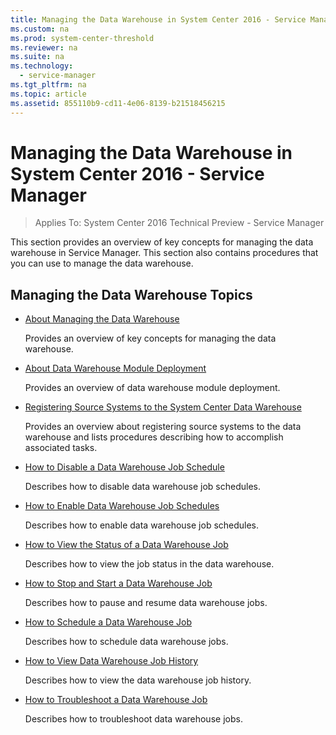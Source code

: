 ```yaml
---
title: Managing the Data Warehouse in System Center 2016 - Service Manager
ms.custom: na
ms.prod: system-center-threshold
ms.reviewer: na
ms.suite: na
ms.technology: 
  - service-manager
ms.tgt_pltfrm: na
ms.topic: article
ms.assetid: 855110b9-cd11-4e06-8139-b21518456215
---
```

# Managing the Data Warehouse in System Center 2016 - Service Manager

>Applies To: System Center 2016 Technical Preview - Service Manager

This section provides an overview of key concepts for managing the data warehouse in Service Manager. This section also contains procedures that you can use to manage the data warehouse.

## Managing the Data Warehouse Topics

-   [About Managing the Data Warehouse](About-Managing-the-Data-Warehouse.md)

    Provides an overview of key concepts for managing the data warehouse.

-   [About Data Warehouse Module Deployment](About-Data-Warehouse-Module-Deployment.md)

    Provides an overview of data warehouse module deployment.

-   [Registering Source Systems to the System Center Data Warehouse](Registering-Source-Systems-to-the-System-Center-Data-Warehouse.md)

    Provides an overview about registering source systems to the data warehouse and lists procedures describing how to accomplish associated tasks.

-   [How to Disable a Data Warehouse Job Schedule](How-to-Disable-a-Data-Warehouse-Job-Schedule.md)

    Describes how to disable data warehouse job schedules.

-   [How to Enable Data Warehouse Job Schedules](How-to-Enable-Data-Warehouse-Job-Schedules.md)

    Describes how to enable data warehouse job schedules.

-   [How to View the Status of a Data Warehouse Job](How-to-View-the-Status-of-a-Data-Warehouse-Job.md)

    Describes how to view the job status in the data warehouse.

-   [How to Stop and Start a Data Warehouse Job](How-to-Stop-and-Start-a-Data-Warehouse-Job.md)

    Describes how to pause and resume data warehouse jobs.

-   [How to Schedule a Data Warehouse Job](How-to-Schedule-a-Data-Warehouse-Job.md)

    Describes how to schedule data warehouse jobs.

-   [How to View Data Warehouse Job History](How-to-View-Data-Warehouse-Job-History.md)

    Describes how to view the data warehouse job history.

-   [How to Troubleshoot a Data Warehouse Job](How-to-Troubleshoot-a-Data-Warehouse-Job.md)

    Describes how to troubleshoot data warehouse jobs.





